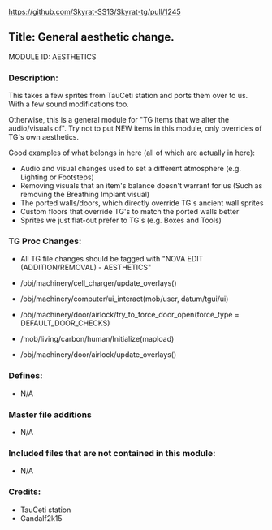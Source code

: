 https://github.com/Skyrat-SS13/Skyrat-tg/pull/1245

## Title: General aesthetic change.

MODULE ID: AESTHETICS

### Description:

This takes a few sprites from TauCeti station and ports them over to us. With a few sound modifications too.

Otherwise, this is a general module for "TG items that we alter the audio/visuals of".
Try not to put NEW items in this module, only overrides of TG's own aesthetics.

Good examples of what belongs in here (all of which are actually in here):

- Audio and visual changes used to set a different atmosphere (e.g. Lighting or Footsteps)
- Removing visuals that an item's balance doesn't warrant for us (Such as removing the Breathing Implant visual)
- The ported walls/doors, which directly override TG's ancient wall sprites
- Custom floors that override TG's to match the ported walls better
- Sprites we just flat-out prefer to TG's (e.g. Boxes and Tools)

### TG Proc Changes:

- All TG file changes should be tagged with "NOVA EDIT (ADDITION/REMOVAL) - AESTHETICS"

- /obj/machinery/cell_charger/update_overlays()
- /obj/machinery/computer/ui_interact(mob/user, datum/tgui/ui)
- /obj/machinery/door/airlock/try_to_force_door_open(force_type = DEFAULT_DOOR_CHECKS)
- /mob/living/carbon/human/Initialize(mapload)
- /obj/machinery/door/airlock/update_overlays()

### Defines:

- N/A

### Master file additions

- N/A

### Included files that are not contained in this module:

- N/A

### Credits:

- TauCeti station
- Gandalf2k15
